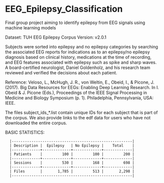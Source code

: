 # EEG_Epilepsy_Classification
Final group project aiming to identify epilepsy from EEG signals using machine learning models 

Dataset:  TUH EEG Epilepsy Corpus
Version: v2.0.1

Subjects were sorted into epilepsy and no epilepsy categories by searching
the associated EEG reports for indications as to an epilepsy/no epilepsy 
diagnosis based on clinical history, medications at the time of recording, 
and EEG features associated with epilepsy such as spike and sharp waves.
A board-certified neurologist, Daniel Goldenholz, and his research team
reviewed and verified the decisions about each patient.

Reference: Veloso, L., McHugh, J. R., von Weltin, E., Obeid, I., & Picone,
 J. (2017). Big Data Resources for EEGs: Enabling Deep Learning
 Research. In I. Obeid & J. Picone (Eds.), Proceedings of the IEEE
 Signal Processing in Medicine and Biology Symposium
 (p. 1). Philadelphia, Pennsylvania, USA: IEEE.

The files subject_ids_*.list contain unique IDs for each subject that is
part of the corpus. We also provide links to the edf data for users who
have not downloaded the entire corpus.

BASIC STATISTICS:
```
  |-------------------------------------------------------|
  | Description |  Epilepsy   | No Epilepsy |    Total    |
  |-------------+-------------+-------------+-------------|
  | Patients    |         100 |         100 |         200 |
  |-------------+-------------+-------------+-------------|
  | Sessions    |         530 |         168 |         698 |
  |-------------+-------------+-------------+-------------|
  | Files       |       1,785 |         513 |       2,298 |
  |-------------------------------------------------------|
```
